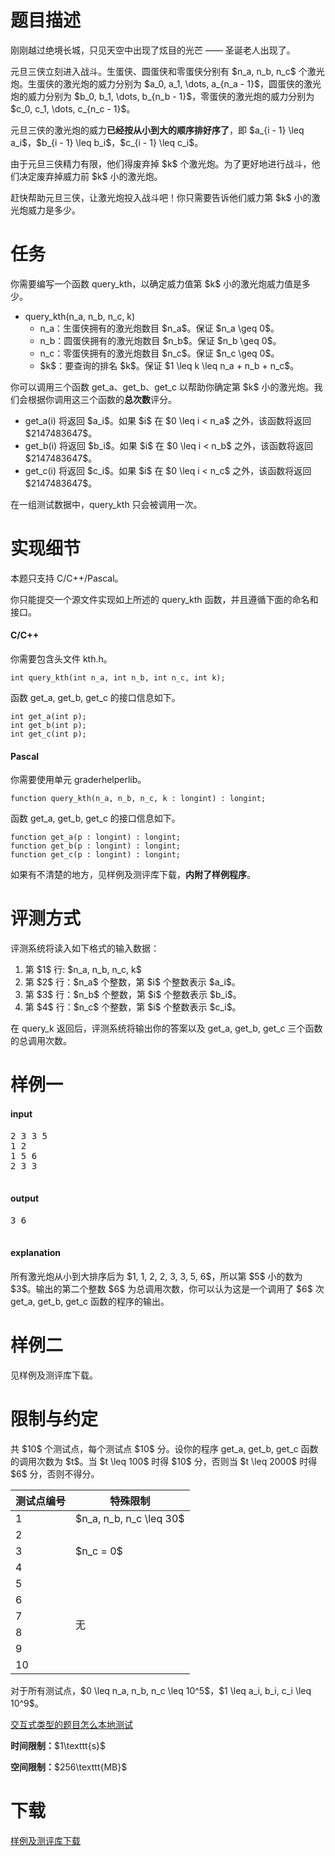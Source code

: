 # 题目描述

<p>刚刚越过绝境长城，只见天空中出现了炫目的光芒 —— 圣诞老人出现了。</p>
<p>元旦三侠立刻进入战斗。生蛋侠、圆蛋侠和零蛋侠分别有 $n_a, n_b, n_c$ 个激光炮。生蛋侠的激光炮的威力分别为 $a_0, a_1, \dots, a_{n_a - 1}$，圆蛋侠的激光炮的威力分别为 $b_0, b_1, \dots, b_{n_b - 1}$，零蛋侠的激光炮的威力分别为 $c_0, c_1, \dots, c_{n_c - 1}$。</p>
<p>元旦三侠的激光炮的威力<strong>已经按从小到大的顺序排好序了</strong>，即 $a_{i - 1} \leq a_i$，$b_{i - 1} \leq b_i$，$c_{i - 1} \leq c_i$。</p>
<p>由于元旦三侠精力有限，他们得废弃掉 $k$ 个激光炮。为了更好地进行战斗，他们决定废弃掉威力前 $k$ 小的激光炮。</p>
<p>赶快帮助元旦三侠，让激光炮投入战斗吧！你只需要告诉他们威力第 $k$ 小的激光炮威力是多少。</p>

# 任务


<p>你需要编写一个函数 query_kth，以确定威力值第 $k$ 小的激光炮威力值是多少。</p>
<ul><li>query_kth(n_a, n_b, n_c, k)<ul><li>n_a：生蛋侠拥有的激光炮数目 $n_a$。保证 $n_a \geq 0$。</li>
<li>n_b：圆蛋侠拥有的激光炮数目 $n_b$。保证 $n_b \geq 0$。</li>
<li>n_c：零蛋侠拥有的激光炮数目 $n_c$。保证 $n_c \geq 0$。</li>
<li>$k$：要查询的排名 $k$。保证 $1 \leq k \leq n_a + n_b + n_c$。</li>
</ul></li>
</ul><p>你可以调用三个函数 get_a、get_b、get_c 以帮助你确定第 $k$ 小的激光炮。我们会根据你调用这三个函数的<strong>总次数</strong>评分。</p>
<ul><li>get_a(i) 将返回 $a_i$。如果 $i$ 在 $0 \leq i &lt; n_a$ 之外，该函数将返回 $2147483647$。</li>
<li>get_b(i) 将返回 $b_i$。如果 $i$ 在 $0 \leq i &lt; n_b$ 之外，该函数将返回 $2147483647$。</li>
<li>get_c(i) 将返回 $c_i$。如果 $i$ 在 $0 \leq i &lt; n_c$ 之外，该函数将返回 $2147483647$。</li>
</ul><p>在一组测试数据中，query_kth 只会被调用一次。</p>

# 实现细节


<p>本题只支持 C/C++/Pascal。</p>
<p>你只能提交一个源文件实现如上所述的 query_kth 函数，并且遵循下面的命名和接口。</p>
<h4>C/C++</h4>
<p>你需要包含头文件 kth.h。</p>
<pre><code class="sh_cpp">int query_kth(int n_a, int n_b, int n_c, int k);</code></pre>
<p>函数 get_a, get_b, get_c 的接口信息如下。</p>
<pre><code class="sh_cpp">int get_a(int p);
int get_b(int p);
int get_c(int p);</code></pre>
<h4>Pascal</h4>
<p>你需要使用单元 graderhelperlib。</p>
<pre><code class="sh_pascal">function query_kth(n_a, n_b, n_c, k : longint) : longint;</code></pre>
<p>函数 get_a, get_b, get_c 的接口信息如下。</p>
<pre><code class="sh_pascal">function get_a(p : longint) : longint;
function get_b(p : longint) : longint;
function get_c(p : longint) : longint;</code></pre>
<p>如果有不清楚的地方，见样例及测评库下载，<strong>内附了样例程序</strong>。</p>

# 评测方式


<p>评测系统将读入如下格式的输入数据：</p>
<ol><li>第 $1$ 行: $n_a, n_b, n_c, k$</li>
<li>第 $2$ 行：$n_a$ 个整数，第 $i$ 个整数表示 $a_i$。</li>
<li>第 $3$ 行：$n_b$ 个整数，第 $i$ 个整数表示 $b_i$。</li>
<li>第 $4$ 行：$n_c$ 个整数，第 $i$ 个整数表示 $c_i$。</li>
</ol><p>在 query_k 返回后，评测系统将输出你的答案以及 get_a, get_b, get_c 三个函数的总调用次数。</p>

# 样例一


<h4>input</h4>
<pre>2 3 3 5
1 2
1 5 6
2 3 3

</pre>

<h4>output</h4>
<pre>3 6

</pre>

<h4>explanation</h4>
<p>所有激光炮从小到大排序后为 $1, 1, 2, 2, 3, 3, 5, 6$，所以第 $5$ 小的数为 $3$。输出的第二个整数 $6$ 为总调用次数，你可以认为这是一个调用了 $6$ 次 get_a, get_b, get_c 函数的程序的输出。</p>

# 样例二


<p>见样例及测评库下载。</p>

# 限制与约定


<p>共 $10$ 个测试点，每个测试点 $10$ 分。设你的程序 get_a, get_b, get_c 函数的调用次数为 $t$。当 $t \leq 100$ 时得 $10$ 分，否则当 $t \leq 2000$ 时得 $6$ 分，否则不得分。</p>
<div class="table-responsive">
<table class="table table-bordered table-text-center table-vertical-middle"><thead><tr><th>测试点编号</th>
<th>特殊限制</th>
</tr></thead><tbody><tr><td>1</td><td>$n_a, n_b, n_c \leq 30$</td>
</tr><tr><td>2</td><td rowspan="3">$n_c = 0$</td></tr><tr><td>3</td></tr><tr><td>4</td></tr><tr><td>5</td><td rowspan="6">无</td></tr><tr><td>6</td></tr><tr><td>7</td></tr><tr><td>8</td></tr><tr><td>9</td></tr><tr><td>10</td></tr></tbody></table></div>

<p>对于所有测试点，$0 \leq n_a, n_b, n_c \leq 10^5$，$1 \leq a_i, b_i, c_i \leq 10^9$。</p>
<p><a href="//uoj.ac/faq">交互式类型的题目怎么本地测试</a></p>
<p><strong>时间限制：</strong>$1\texttt{s}$</p>
<p><strong>空间限制：</strong>$256\texttt{MB}$</p>

# 下载


<p><a href="/download.php?type=problem&amp;id=52">样例及测评库下载</a></p>
